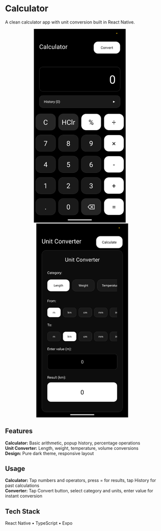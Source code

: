# Calculator

A clean calculator app with unit conversion built in React Native.

<p align="center">
  <img src="assets/Screenshot1.png" alt="Calculator" width="300" />
  &nbsp;&nbsp;&nbsp;
  <img src="assets/Screenshot2.png" alt="Converter" width="300" />
</p>

## Features

**Calculator:** Basic arithmetic, popup history, percentage operations  
**Unit Converter:** Length, weight, temperature, volume conversions  
**Design:** Pure dark theme, responsive layout

## Usage

**Calculator:** Tap numbers and operators, press = for results, tap History for past calculations  
**Converter:** Tap Convert button, select category and units, enter value for instant conversion

## Tech Stack

React Native • TypeScript • Expo
